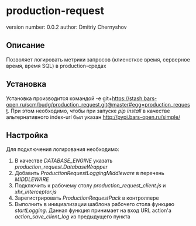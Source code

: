 production-request
===============================

version number: 0.0.2
author: Dmitriy Chernyshov

Описание
--------

Позволяет логировать метрики запросов
(клиенсткое время, серверное время, время SQL) в production-средах


Установка
---------

Установка производится командой
-e git+https://stash.bars-open.ru/scm/budg/production_request.git@master#egg=production_request. 
При этом необходимо, чтобы при запуске *pip install* в качестве альтернативного 
index-url был указан http://pypi.bars-open.ru/simple/ 


Настройка
---------

Для подключения логирования необходимо:

1. В качестве *DATABASE_ENGINE* указать *production_request.DatabaseWrapper*
2. Добавить *ProductionRequestLoggingMiddleware* в перечень *MIDDLEWARE*
3. Подключить к рабочему столу *production_request_client.js* и *xhr_interceptor.js*
4. Зарегистрировать *ProductionRequestPack* в контроллере
5. Выполнить в инициализации шаблона рабочего стола функцию *startLogging*. 
Данная функция принимает на вход URL action'а *action_save_client_log* из предыдущего пункта
    
